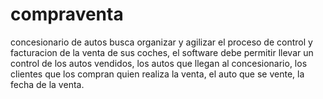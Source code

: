 # compraventa
concesionario de autos busca organizar y agilizar el proceso de control y facturacion de la venta de sus coches, el software debe permitir llevar un control de los autos vendidos, los autos que llegan al concesionario, los clientes que los compran quien realiza la venta, el auto que se vente, la fecha de la venta.
